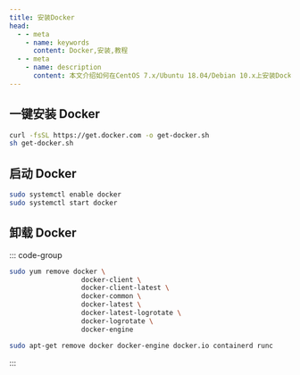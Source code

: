 ```yaml
---
title: 安装Docker
head:
  - - meta
    - name: keywords
      content: Docker,安装,教程
  - - meta
    - name: description
      content: 本文介绍如何在CentOS 7.x/Ubuntu 18.04/Debian 10.x上安装Docker。
---
```


## 一键安装 Docker

```sh
curl -fsSL https://get.docker.com -o get-docker.sh
sh get-docker.sh
```

## 启动 Docker

```sh
sudo systemctl enable docker
sudo systemctl start docker
```

## 卸载 Docker

::: code-group

```sh [CentOS]
sudo yum remove docker \
                  docker-client \
                  docker-client-latest \
                  docker-common \
                  docker-latest \
                  docker-latest-logrotate \
                  docker-logrotate \
                  docker-engine
```

```sh [Debian/Ubuntu]
sudo apt-get remove docker docker-engine docker.io containerd runc
```

:::
